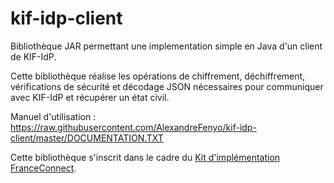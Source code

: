# kif-idp-client

Bibliothèque JAR permettant une implementation simple en Java d'un client de KIF-IdP.

Cette bibliothèque réalise les opérations de chiffrement, déchiffrement, vérifications de sécurité et décodage JSON nécessaires pour communiquer avec KIF-IdP et récupérer un état civil.

Manuel d'utilisation : https://raw.githubusercontent.com/AlexandreFenyo/kif-idp-client/master/DOCUMENTATION.TXT

Cette bibliothèque s'inscrit dans le cadre du [Kit d'implémentation FranceConnect](https://github.com/AlexandreFenyo/france-connect).
